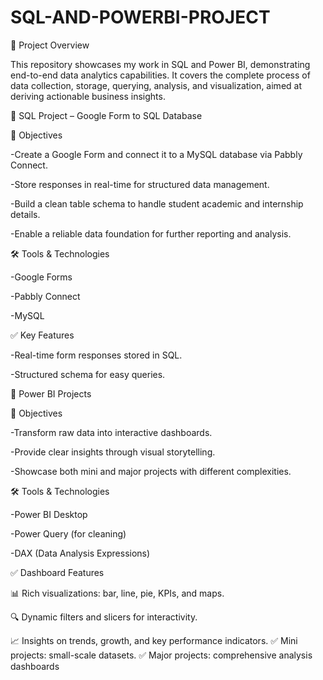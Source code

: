 # SQL-AND-POWERBI-PROJECT

🚀 Project Overview

This repository showcases my work in SQL and Power BI, demonstrating end-to-end data analytics capabilities.
It covers the complete process of data collection, storage, querying, analysis, and visualization, aimed at deriving actionable business insights.

🔹 SQL Project – Google Form to SQL Database

📌 Objectives

-Create a Google Form and connect it to a MySQL database via Pabbly Connect.

-Store responses in real-time for structured data management.

-Build a clean table schema to handle student academic and internship details.

-Enable a reliable data foundation for further reporting and analysis.

🛠 Tools & Technologies

-Google Forms

-Pabbly Connect

-MySQL

✅ Key Features

-Real-time form responses stored in SQL.

-Structured schema for easy queries.

🔹 Power BI Projects

📌 Objectives

-Transform raw data into interactive dashboards.

-Provide clear insights through visual storytelling.

-Showcase both mini and major projects with different complexities.

🛠 Tools & Technologies

-Power BI Desktop

-Power Query (for cleaning)

-DAX (Data Analysis Expressions)

✅ Dashboard Features

📊 Rich visualizations: bar, line, pie, KPIs, and maps.

🔍 Dynamic filters and slicers for interactivity.

📈 Insights on trends, growth, and key performance indicators.
✅ Mini projects: small-scale datasets.
✅ Major projects: comprehensive analysis dashboards
